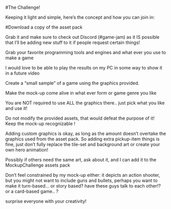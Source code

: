 #The Challenge!

Keeping it light and simple, here’s the concept and how you can join in:

#Download a copy of the asset pack

Grab it and make sure to check out Discord (#game-jam) as it IS possible that I’ll be adding new stuff to it if people request certain things!

Grab your favorite programming tools and engines and what ever you use to make a game

I would love to be able to play the results on my PC in some way to show it in a future video

Create a “small sample” of a game using the graphics provided.

Make the mock-up come alive in what ever form or game genre you like

You are NOT required to use ALL the graphics there.. just pick what you like and use it!

Do not modify the provided assets, that would defeat the purpose of it! Keep the mock-up recognizable !

Adding custom graphics is okay, as long as the amount doesn’t overtake the graphics used from the asset pack. So adding extra pickup-item things is fine, just don’t fully replace the tile-set and background art or create your own hero animation!

Possibly if others need the same art, ask about it, and I can add it to the MockupChallenge assets pack

Don’t feel constrained by my mock-up either: it depicts an action shooter, but you might not want to include guns and bullets, perhaps you want to make it turn-based… or story based? have these guys talk to each other!? or a card-based game.. ?

surprise everyone with your creativity!
